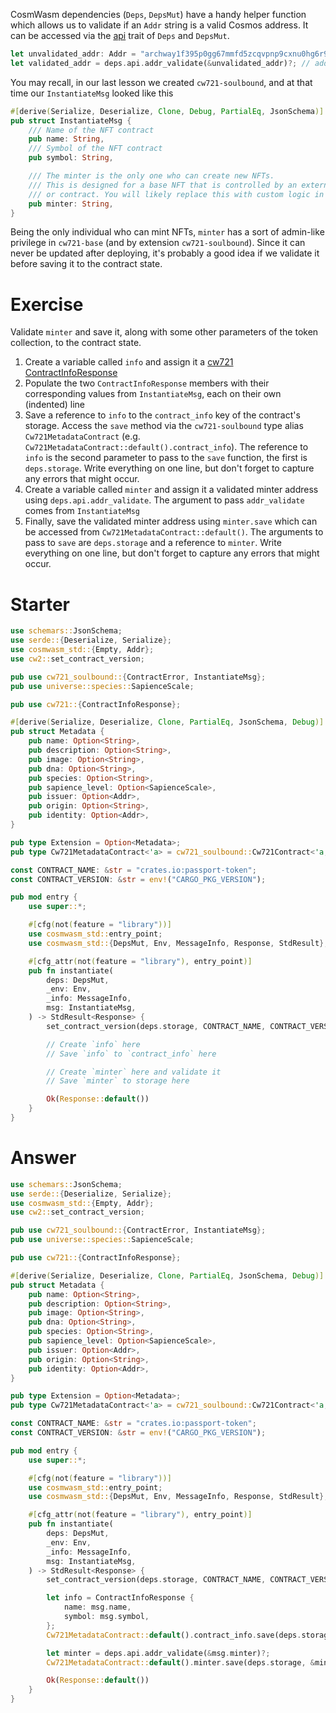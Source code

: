<!---
Course: 2
Lesson: 3
Exercise: 4

Title: Writing the Instantiate Entry Point Part 2
Filename: lib.rs

Storyline placeholder:
>
-->

CosmWasm dependencies (`Deps`, `DepsMut`) have a handy helper function which allows us to validate if an `Addr` string is a valid Cosmos address. It can be accessed via the [api](https://docs.rs/cosmwasm-std/latest/cosmwasm_std/trait.Api.html) trait of `Deps` and `DepsMut`.

```rs
let unvalidated_addr: Addr = "archway1f395p0gg67mmfd5zcqvpnp9cxnu0hg6r9hfczq";
let validated_addr = deps.api.addr_validate(&unvalidated_addr)?; // addr_validate always takes a reference (`&`)
```

You may recall, in our last lesson we created `cw721-soulbound`, and at that time our `InstantiateMsg` looked like this

```rs
#[derive(Serialize, Deserialize, Clone, Debug, PartialEq, JsonSchema)]
pub struct InstantiateMsg {
    /// Name of the NFT contract
    pub name: String,
    /// Symbol of the NFT contract
    pub symbol: String,

    /// The minter is the only one who can create new NFTs.
    /// This is designed for a base NFT that is controlled by an external program
    /// or contract. You will likely replace this with custom logic in custom NFTs
    pub minter: String,
}
```

Being the only individual who can mint NFTs, `minter` has a sort of admin-like privilege in `cw721-base` (and by extension `cw721-soulbound`). Since it can never be updated after deploying, it's probably a good idea if we validate it before saving it to the contract state.

# Exercise

Validate `minter` and save it, along with some other parameters of the token collection, to the contract state.

1. Create a variable called `info` and assign it a [cw721 ContractInfoResponse](https://docs.rs/cw721/0.9.2/cw721/struct.ContractInfoResponse.html)
2. Populate the two `ContractInfoResponse` members with their corresponding values from `InstantiateMsg`, each on their own (indented) line
3. Save a reference to `info` to the `contract_info` key of the contract's storage. Access the `save` method via the `cw721-soulbound` type alias `Cw721MetadataContract` (e.g. `Cw721MetadataContract::default().contract_info`). The reference to `info` is the second parameter to pass to the `save` function, the first is `deps.storage`. Write everything on one line, but don't forget to capture any errors that might occur.
4. Create a variable called `minter` and assign it a validated minter address using `deps.api.addr_validate`. The argument to pass `addr_validate` comes from `InstantiateMsg`
5. Finally, save the validated minter address using `minter.save` which can be accessed from `Cw721MetadataContract::default()`. The arguments to pass to `save` are `deps.storage` and a reference to `minter`. Write everything on one line, but don't forget to capture any errors that might occur.

# Starter

```rs
use schemars::JsonSchema;
use serde::{Deserialize, Serialize};
use cosmwasm_std::{Empty, Addr};
use cw2::set_contract_version;

pub use cw721_soulbound::{ContractError, InstantiateMsg};
pub use universe::species::SapienceScale;

pub use cw721::{ContractInfoResponse};

#[derive(Serialize, Deserialize, Clone, PartialEq, JsonSchema, Debug)]
pub struct Metadata {
    pub name: Option<String>,
    pub description: Option<String>,
    pub image: Option<String>,
    pub dna: Option<String>,
    pub species: Option<String>,
    pub sapience_level: Option<SapienceScale>,
    pub issuer: Option<Addr>,
    pub origin: Option<String>,
    pub identity: Option<Addr>,
}

pub type Extension = Option<Metadata>;
pub type Cw721MetadataContract<'a> = cw721_soulbound::Cw721Contract<'a, Extension, Empty, Empty, Empty>;

const CONTRACT_NAME: &str = "crates.io:passport-token";
const CONTRACT_VERSION: &str = env!("CARGO_PKG_VERSION");

pub mod entry {
    use super::*;

    #[cfg(not(feature = "library"))]
    use cosmwasm_std::entry_point;
    use cosmwasm_std::{DepsMut, Env, MessageInfo, Response, StdResult};

    #[cfg_attr(not(feature = "library"), entry_point)]
    pub fn instantiate(
        deps: DepsMut,
        _env: Env,
        _info: MessageInfo,
        msg: InstantiateMsg,
    ) -> StdResult<Response> {
        set_contract_version(deps.storage, CONTRACT_NAME, CONTRACT_VERSION)?;

        // Create `info` here
        // Save `info` to `contract_info` here

        // Create `minter` here and validate it
        // Save `minter` to storage here

        Ok(Response::default())
    }
}
```

# Answer

```rs
use schemars::JsonSchema;
use serde::{Deserialize, Serialize};
use cosmwasm_std::{Empty, Addr};
use cw2::set_contract_version;

pub use cw721_soulbound::{ContractError, InstantiateMsg};
pub use universe::species::SapienceScale;

pub use cw721::{ContractInfoResponse};

#[derive(Serialize, Deserialize, Clone, PartialEq, JsonSchema, Debug)]
pub struct Metadata {
    pub name: Option<String>,
    pub description: Option<String>,
    pub image: Option<String>,
    pub dna: Option<String>,
    pub species: Option<String>,
    pub sapience_level: Option<SapienceScale>,
    pub issuer: Option<Addr>,
    pub origin: Option<String>,
    pub identity: Option<Addr>,
}

pub type Extension = Option<Metadata>;
pub type Cw721MetadataContract<'a> = cw721_soulbound::Cw721Contract<'a, Extension, Empty, Empty, Empty>;

const CONTRACT_NAME: &str = "crates.io:passport-token";
const CONTRACT_VERSION: &str = env!("CARGO_PKG_VERSION");

pub mod entry {
    use super::*;

    #[cfg(not(feature = "library"))]
    use cosmwasm_std::entry_point;
    use cosmwasm_std::{DepsMut, Env, MessageInfo, Response, StdResult};

    #[cfg_attr(not(feature = "library"), entry_point)]
    pub fn instantiate(
        deps: DepsMut,
        _env: Env,
        _info: MessageInfo,
        msg: InstantiateMsg,
    ) -> StdResult<Response> {
        set_contract_version(deps.storage, CONTRACT_NAME, CONTRACT_VERSION)?;

        let info = ContractInfoResponse {
            name: msg.name,
            symbol: msg.symbol,
        };
        Cw721MetadataContract::default().contract_info.save(deps.storage, &info)?;

        let minter = deps.api.addr_validate(&msg.minter)?;
        Cw721MetadataContract::default().minter.save(deps.storage, &minter)?;

        Ok(Response::default())
    }
}
```
